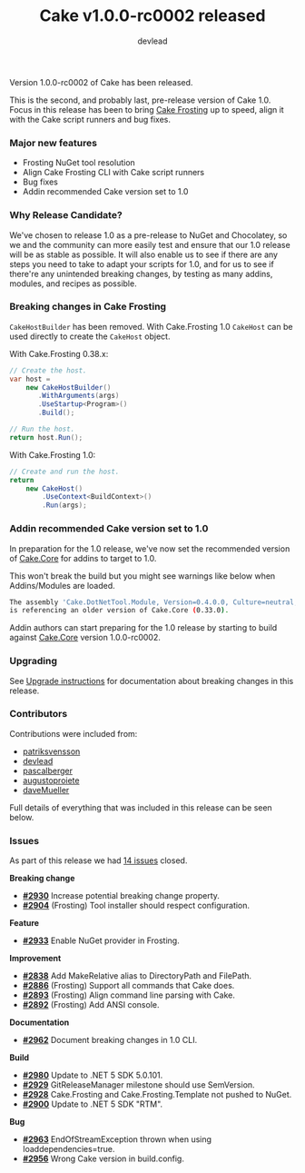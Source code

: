 ﻿---
title: Cake v1.0.0-rc0002 released
category: Release Notes
author: devlead
releaseName: 1.0.0-rc0002
---

Version 1.0.0-rc0002 of Cake has been released.

This is the second, and probably last, pre-release version of Cake 1.0. Focus in this release has been to bring [Cake Frosting](/docs/running-builds/runners/cake-frosting) up to speed, align it with the Cake script runners and bug fixes.

### Major new features

* Frosting NuGet tool resolution
* Align Cake Frosting CLI with Cake script runners
* Bug fixes
* Addin recommended Cake version set to 1.0

### Why Release Candidate?

We've chosen to release 1.0 as a pre-release to NuGet and Chocolatey, so we and the community can more easily test and ensure that our 1.0 release will be as stable as possible.
It will also enable us to see if there are any steps you need to take to adapt your scripts for 1.0, and for us to see if there're any unintended breaking changes, by testing as many addins, modules, and recipes as possible.

### Breaking changes in Cake Frosting

`CakeHostBuilder` has been removed.
With Cake.Frosting 1.0 `CakeHost` can be used directly to create the `CakeHost` object.

With Cake.Frosting 0.38.x:

```csharp
// Create the host.
var host =
    new CakeHostBuilder()
       .WithArguments(args)
       .UseStartup<Program>()
       .Build();

// Run the host.
return host.Run();
```

With Cake.Frosting 1.0:

```csharp
// Create and run the host.
return
    new CakeHost()
        .UseContext<BuildContext>()
        .Run(args);
```

### Addin recommended Cake version set to 1.0

In preparation for the 1.0 release, we've now set the recommended version of [Cake.Core](https://www.nuget.org/packages/Cake.Core/1.0.0-rc0002) for addins to target to 1.0.

This won't break the build but you might see warnings like below when Addins/Modules are loaded.

```bash
The assembly 'Cake.DotNetTool.Module, Version=0.4.0.0, Culture=neutral, PublicKeyToken=null'
is referencing an older version of Cake.Core (0.33.0).
```

Addin authors can start preparing for the 1.0 release by starting to build against [Cake.Core](https://www.nuget.org/packages/Cake.Core/1.0.0-rc0002) version 1.0.0-rc0002.

### Upgrading

See [Upgrade instructions](/docs/getting-started/upgrade#cake-0.38.x-to-cake-1.0) for documentation about breaking changes in this release.

### Contributors

Contributions were included from:

- [patriksvensson](https://github.com/patriksvensson)
- [devlead](https://github.com/devlead)
- [pascalberger](https://github.com/pascalberger)
- [augustoproiete](https://github.com/augustoproiete)
- [daveMueller](https://github.com/daveMueller)

Full details of everything that was included in this release can be seen below.

<!--excerpt-->

### Issues

As part of this release we had [14 issues](https://github.com/cake-build/cake/milestone/74?closed=1) closed.

__Breaking change__

- [__#2930__](https://github.com/cake-build/cake/issues/2930) Increase potential breaking change property.
- [__#2904__](https://github.com/cake-build/cake/issues/2904) (Frosting) Tool installer should respect configuration.

__Feature__

- [__#2933__](https://github.com/cake-build/cake/issues/2933) Enable NuGet provider in Frosting.

__Improvement__

- [__#2838__](https://github.com/cake-build/cake/issues/2838) Add MakeRelative alias to DirectoryPath and FilePath.
- [__#2886__](https://github.com/cake-build/cake/issues/2886) (Frosting) Support all commands that Cake does.
- [__#2893__](https://github.com/cake-build/cake/issues/2893) (Frosting) Align command line parsing with Cake.
- [__#2892__](https://github.com/cake-build/cake/issues/2892) (Frosting) Add ANSI console.

__Documentation__

- [__#2962__](https://github.com/cake-build/cake/issues/2962) Document breaking changes in 1.0 CLI.

__Build__

- [__#2980__](https://github.com/cake-build/cake/issues/2980) Update to .NET 5 SDK 5.0.101.
- [__#2929__](https://github.com/cake-build/cake/issues/2929) GitReleaseManager milestone should use SemVersion.
- [__#2928__](https://github.com/cake-build/cake/issues/2928) Cake.Frosting and Cake.Frosting.Template not pushed to NuGet.
- [__#2900__](https://github.com/cake-build/cake/issues/2900) Update to .NET 5 SDK "RTM".

__Bug__

- [__#2963__](https://github.com/cake-build/cake/issues/2963) EndOfStreamException thrown when using loaddependencies=true.
- [__#2956__](https://github.com/cake-build/cake/issues/2956) Wrong Cake version in build.config.
